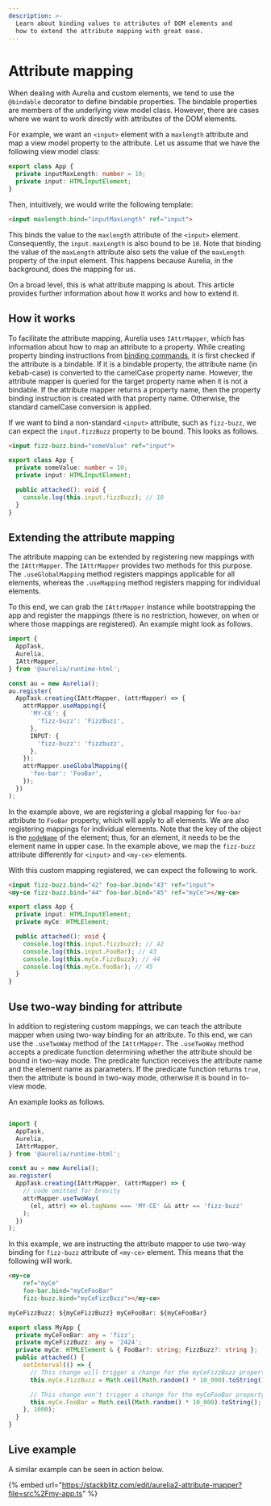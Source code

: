 ```yaml
---
description: >-
  Learn about binding values to attributes of DOM elements and
  how to extend the attribute mapping with great ease.
---
```


# Attribute mapping

When dealing with Aurelia and custom elements, we tend to use the `@bindable` decorator to define bindable properties. The bindable properties are members of the underlying view model class. However, there are cases where we want to work directly with attributes of the DOM elements.

For example, we want an `<input>` element with a `maxlength` attribute and map a view model property to the attribute. Let us assume that we have the following view model class:

```typescript
export class App {
  private inputMaxLength: number = 10;
  private input: HTMLInputElement;
}
```
Then, intuitively, we would write the following template:

```html
<input maxlength.bind="inputMaxLength" ref="input">
```

This binds the value to the `maxlength` attribute of the `<input>` element. Consequently, the `input.maxLength` is also bound to be `10`. Note that binding the value of the `maxLength` attribute also sets the value of the `maxLength` property of the input element. This happens because Aurelia, in the background, does the mapping for us.

On a broad level, this is what attribute mapping is about. This article provides further information about how it works and how to extend it.

## How it works

To facilitate the attribute mapping, Aurelia uses `IAttrMapper`, which has information about how to map an attribute to a property. While creating property binding instructions from [binding commands](./bindingcommand.md), it is first checked if the attribute is a bindable. If it is a bindable property, the attribute name (in kebab-case) is converted to the camelCase property name. However, the attribute mapper is queried for the target property name when it is not a bindable. If the attribute mapper returns a property name, then the property binding instruction is created with that property name. Otherwise, the standard camelCase conversion is applied.

If we want to bind a non-standard `<input>` attribute, such as `fizz-buzz`, we can expect the `input.fizzBuzz` property to be bound. This looks as follows.

```html
<input fizz-buzz.bind="someValue" ref="input">
```

```typescript
export class App {
  private someValue: number = 10;
  private input: HTMLInputElement;

  public attached(): void {
    console.log(this.input.fizzBuzz); // 10
  }
}
```

## Extending the attribute mapping

The attribute mapping can be extended by registering new mappings with the `IAttrMapper`. The `IAttrMapper` provides two methods for this purpose. The `.useGlobalMapping` method registers mappings applicable for all elements, whereas the `.useMapping` method registers mapping for individual elements.

To this end, we can grab the `IAttrMapper` instance while bootstrapping the app and register the mappings (there is no restriction, however, on when or where those mappings are registered). An example might look as follows.

```typescript
import {
  AppTask,
  Aurelia,
  IAttrMapper,
} from '@aurelia/runtime-html';

const au = new Aurelia();
au.register(
  AppTask.creating(IAttrMapper, (attrMapper) => {
    attrMapper.useMapping({
      'MY-CE': {
        'fizz-buzz': 'FizzBuzz',
      },
      INPUT: {
        'fizz-buzz': 'fizzbuzz',
      },
    });
    attrMapper.useGlobalMapping({
      'foo-bar': 'FooBar',
    });
  })
);
```

In the example above, we are registering a global mapping for `foo-bar` attribute to `FooBar` property, which will apply to all elements. We are also registering mappings for individual elements. Note that the key of the object is the [`nodeName`](https://developer.mozilla.org/en-US/docs/Web/API/Node/nodeName) of the element; thus, for an element, it needs to be the element name in upper case. In the example above, we map the `fizz-buzz` attribute differently for `<input>` and `<my-ce>` elements.

With this custom mapping registered, we can expect the following to work.

```html
<input fizz-buzz.bind="42" foo-bar.bind="43" ref="input">
<my-ce fizz-buzz.bind="44" foo-bar.bind="45" ref="myCe"></my-ce>
```

```typescript
export class App {
  private input: HTMLInputElement;
  private myCe: HTMLElement;

  public attached(): void {
    console.log(this.input.fizzbuzz); // 42
    console.log(this.input.FooBar); // 43
    console.log(this.myCe.FizzBuzz); // 44
    console.log(this.myCe.fooBar); // 45
  }
}
```

## Use two-way binding for attribute

In addition to registering custom mappings, we can teach the attribute mapper when using two-way binding for an attribute. To this end, we can use the `.useTwoWay` method of the `IAttrMapper`. The `.useTwoWay` method accepts a predicate function determining whether the attribute should be bound in two-way mode. The predicate function receives the attribute name and the element name as parameters. If the predicate function returns `true`, then the attribute is bound in two-way mode, otherwise it is bound in to-view mode.

An example looks as follows.

```typescript

import {
  AppTask,
  Aurelia,
  IAttrMapper,
} from '@aurelia/runtime-html';

const au = new Aurelia();
au.register(
  AppTask.creating(IAttrMapper, (attrMapper) => {
    // code omitted for brevity
    attrMapper.useTwoWay(
      (el, attr) => el.tagName === 'MY-CE' && attr == 'fizz-buzz'
    );
  })
);
```

In this example, we are instructing the attribute mapper to use two-way binding for `fizz-buzz` attribute of `<my-ce>` element. This means that the following will work.

```html
<my-ce
    ref="myCe"
    foo-bar.bind="myCeFooBar"
    fizz-buzz.bind="myCeFizzBuzz"></my-ce>

myCeFizzBuzz: ${myCeFizzBuzz} myCeFooBar: ${myCeFooBar}
```

```typescript
export class MyApp {
  private myCeFooBar: any = 'fizz';
  private myCeFizzBuzz: any = '2424';
  private myCe: HTMLElement & { FooBar?: string; FizzBuzz?: string };
  public attached() {
    setInterval(() => {
      // This change will trigger a change for the myCeFizzBuzz property
      this.myCe.FizzBuzz = Math.ceil(Math.random() * 10_000).toString();

      // This change won't trigger a change for the myCeFooBar property
      this.myCe.FooBar = Math.ceil(Math.random() * 10_000).toString();
    }, 1000);
  }
}
```

## Live example

A similar example can be seen in action below.

{% embed url="https://stackblitz.com/edit/aurelia2-attribute-mapper?file=src%2Fmy-app.ts" %}
